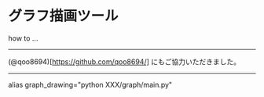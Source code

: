 # グラフ描画ツール

how to ...


--- 

(@qoo8694)[https://github.com/qoo8694/] にもご協力いただきました。

---

alias graph_drawing="python XXX/graph/main.py"
